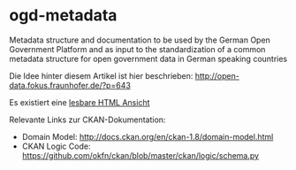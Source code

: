 ogd-metadata
==================

Metadata structure and documentation to be used by the German Open Government Platform and as input to the standardization of a common metadata structure for open government data in German speaking countries

Die Idee hinter diesem Artikel ist hier beschrieben: http://open-data.fokus.fraunhofer.de/?p=643

Es existiert eine [lesbare HTML Ansicht][ogdm-html]

Relevante Links zur CKAN-Dokumentation:
 * Domain Model: http://docs.ckan.org/en/ckan-1.8/domain-model.html
 * CKAN Logic Code: https://github.com/okfn/ckan/blob/master/ckan/logic/schema.py
 
 
[ogdm-html]: http://htmlpreview.github.com/?https://github.com/fraunhoferfokus/ogd-metadata/blob/master/OGPD_JSON_Schema.html